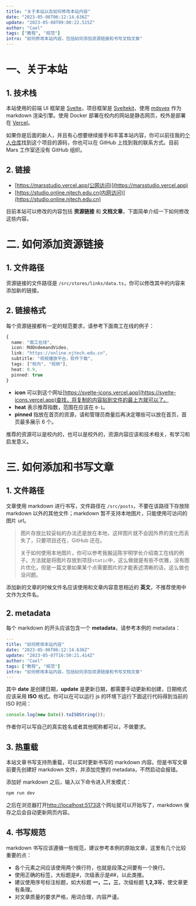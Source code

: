 ```yaml
---
title: "关于本站以及如何修改本站内容"
date: "2023-05-06T06:12:14.636Z"
update: "2023-05-08T09:00:22.515Z"
author: "Cael"
tags: ["教程", "规范"]
intro: "如何修改本站内容，包括如何添加资源链接和书写文档文章"
---
```


# 一、关于本站

## 1. 技术栈

本站使用的前端 UI 框架是 [Svelte](https://svelte.dev)，项目框架是 [Sveltekit](https://kit.svelte.dev)，使用 [mdsvex](https://mdsvex.pngwn.io) 作为 markdown 渲染引擎。使用 Docker 部署在校内的网站是静态网页，校外是部署在 [Vercel](https://vercel.com)。

如果你是后面的新人，并且有心想要继续接手和丰富本站内容，你可以前往我的[个人仓库](https://github.com/MR-Addict/studio)找到这个项目的源码，你也可以在 GitHub 上找到我的联系方式。目前 Mars 工作室还没有 GitHub 组织。

## 2. 链接

- [https://marsstudio.vercel.app(公网访问)](https://marsstudio.vercel.app)
- [https://studio.online.njtech.edu.cn(内网访问)](https://studio.online.njtech.edu.cn)

目前本站可以修改的内容包括 **资源链接** 和 **文档文章**，下面简单介绍一下如何修改这些内容。

# 二. 如何添加资源链接

## 1. 文件路径

资源链接的文件路径是 `/src/stores/links/data.ts`，你可以修改其中的内容来添加新的链接。

## 2. 链接格式

每个资源链接都有一定的规范要求，请参考下面南工在线的例子：

```ts
{
  name: "南工在线",
  icon: MdOndemandVideo,
  link: "https://online.njtech.edu.cn",
  subtitle: "视频播放平台，软件下载",
  tags: ["校内", "视频"],
  heat: 0.9,
  pinned: true
}
```

- **icon** 可以到这个网址[https://svelte-icons.vercel.app](https://svelte-icons.vercel.app)查找，将复制的内容贴到文件的最上方就可以了。
- **heat** 表示推荐指数，范围在应该在 `0-1`。
- **pinned** 指放在首页的资源，请和管理员商量后再决定哪些可以放在首页，首页最多展示 6 个。

推荐的资源可以是校内的，也可以是校外的，资源内容应该和技术相关，有学习和启发意义。

# 三. 如何添加和书写文章

## 1. 文件路径

文章使用 markdown 进行书写，文件路径在 `/src/posts`，不要在该路径下存放除 markdown 以外的其他文件；markdown 暂不支持本地图片，只能使用可访问的图片 url。

> 图片存放比较妥帖的办法还是放在本地，这样图片就不会因外界的变化而丢失了，只要项目还在，GitHub 还在。
>
> 关于如何使用本地图片，你可以参考我搬运陈宇明学长介绍南工在线的例子。方法就是将图片存放到项目`static`中，这么做就是有些不优雅，没有图片优化，但是一篇文章如果某个点需要图片的才能表述清晰的话，这么做也没问题。

添加新的文章的时候文件名应该使用和文章内容意思相近的 **英文**，不推荐使用中文作为文件名。

## 2. metadata

每个 markdown 的开头应该包含一个 **metadata**，请参考本例的 metadata：

```yaml
---
title: "如何修改本站内容"
date: "2023-05-06T06:12:14.636Z"
update: "2023-05-07T16:50:21.414Z"
author: "Cael"
tags: ["教程", "规范"]
intro: "如何修改本站内容，包括如何添加资源链接和书写文档文章"
---
```

其中 **date** 是创建日期，**update** 是更新日期，都需要手动更新和创建，日期格式应该采用 **ISO** 格式。你可以在可以运行 js 的环境下运行下面这行代码得到当前的 ISO 时间：

```js
console.log(new Date().toISOString());
```

作者你可以写自己的真实姓名或者其他昵称都可以，不做要求。

## 3. 热重载

本站文章书写支持热重载，可以实时更新书写的 markdown 内容。但是书写文章前要先创建好 markdown 文件，并添加完整的 metadata，不然启动会报错。

添加好 markdown 之后，输入以下命令进入开发模式：

```sh
npm run dev
```

之后在浏览器打开[http://localhost:5173](http://localhost:5173)这个网址就可以开始写了，markdown 保存之后会自动更新网页内容。

## 4. 书写规范

markdown 书写应该遵循一些规范，建议参考本例的原始文章，这里有几个比较重要的点：

- 各个元素之间应该使用两个换行符，也就是段落之间要有一个换行。
- 使用正确的标签，大标题是#，次级表示是##，以此类推。
- 建议使用序号标注标题，如大标题 **一，二，三**，次级标题 **1,2,3**等，使文章更有条理。
- 对文章质量的要求严格，用词合理，内容严谨。
